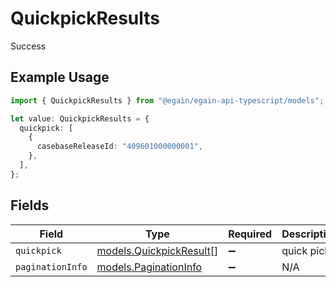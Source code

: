 # QuickpickResults

Success

## Example Usage

```typescript
import { QuickpickResults } from "@egain/egain-api-typescript/models";

let value: QuickpickResults = {
  quickpick: [
    {
      casebaseReleaseId: "409601000000001",
    },
  ],
};
```

## Fields

| Field                                                    | Type                                                     | Required                                                 | Description                                              |
| -------------------------------------------------------- | -------------------------------------------------------- | -------------------------------------------------------- | -------------------------------------------------------- |
| `quickpick`                                              | [models.QuickpickResult](../models/quickpickresult.md)[] | :heavy_minus_sign:                                       | quick picks                                              |
| `paginationInfo`                                         | [models.PaginationInfo](../models/paginationinfo.md)     | :heavy_minus_sign:                                       | N/A                                                      |